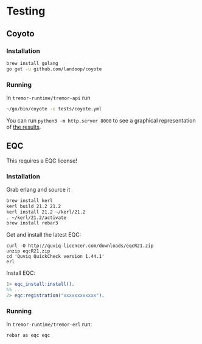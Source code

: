 # Testing


## Coyoto

### Installation
```bash
brew install golang
go get -u github.com/landoop/coyote
```

### Running

In `tremor-runtime/tremor-api` run

```bash
~/go/bin/coyote -c tests/coyote.yml
```

You can run `python3 -m http.server 8000` to see a graphical representation of [the results](http://0.0.0.0:8000/coyote.html).

## EQC

This requires a EQC license!

### Installation
Grab erlang and source it

```bash
brew install kerl
kerl build 21.2 21.2
kerl install 21.2 ~/kerl/21.2
. ~/kerl/21.2/activate
brew install rebar3
```

Get and install the latest EQC:

```
curl -O http://quviq-licencer.com/downloads/eqcR21.zip
unzip eqcR21.zip
cd 'Quviq QuickCheck version 1.44.1'
erl
```

Install EQC:
```erl
1> eqc_install:install().
%% ...
2> eqc:registration("xxxxxxxxxxxx").
```


### Running

In `tremor-runtime/tremor-erl` run:

```
rebar as eqc eqc
```
